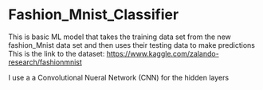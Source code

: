# Fashion_Mnist_Classifier


This is basic ML model that takes the training data set from the new fashion_Mnist data set and then uses
their testing data to make predictions 
This is the link to the dataset: https://www.kaggle.com/zalando-research/fashionmnist

I use a a Convolutional Nueral Network (CNN) for the hidden layers
